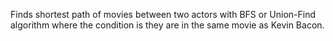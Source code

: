Finds shortest path of movies between two actors with BFS or Union-Find algorithm where the condition is they are in the same movie as Kevin Bacon.
